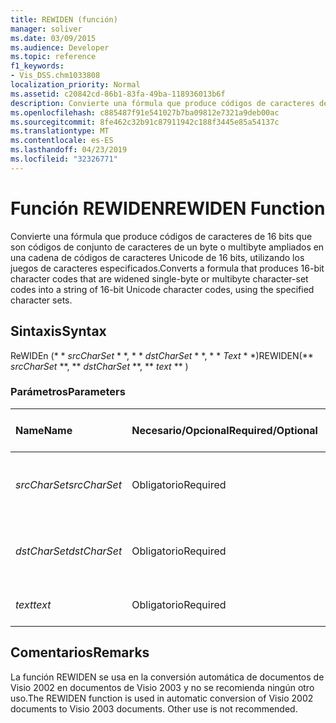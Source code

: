 ```yaml
---
title: REWIDEN (función)
manager: soliver
ms.date: 03/09/2015
ms.audience: Developer
ms.topic: reference
f1_keywords:
- Vis_DSS.chm1033808
localization_priority: Normal
ms.assetid: c20842cd-86b1-83fa-49ba-118936013b6f
description: Convierte una fórmula que produce códigos de caracteres de 16 bits que son códigos de conjunto de caracteres de un byte o multibyte ampliados en una cadena de códigos de caracteres Unicode de 16 bits, utilizando los juegos de caracteres especificados.
ms.openlocfilehash: c885487f91e541027b7ba09812e7321a9deb00ac
ms.sourcegitcommit: 8fe462c32b91c87911942c188f3445e85a54137c
ms.translationtype: MT
ms.contentlocale: es-ES
ms.lasthandoff: 04/23/2019
ms.locfileid: "32326771"
---
```

# <a name="rewiden-function"></a><span data-ttu-id="ed5cc-103">Función REWIDEN</span><span class="sxs-lookup"><span data-stu-id="ed5cc-103">REWIDEN Function</span></span>

<span data-ttu-id="ed5cc-104">Convierte una fórmula que produce códigos de caracteres de 16 bits que son códigos de conjunto de caracteres de un byte o multibyte ampliados en una cadena de códigos de caracteres Unicode de 16 bits, utilizando los juegos de caracteres especificados.</span><span class="sxs-lookup"><span data-stu-id="ed5cc-104">Converts a formula that produces 16-bit character codes that are widened single-byte or multibyte character-set codes into a string of 16-bit Unicode character codes, using the specified character sets.</span></span> 
  
## <a name="syntax"></a><span data-ttu-id="ed5cc-105">Sintaxis</span><span class="sxs-lookup"><span data-stu-id="ed5cc-105">Syntax</span></span>

<span data-ttu-id="ed5cc-106">ReWIDEn (\* \* *srcCharSet* \* \*, \* \* *dstCharSet* \* \*, \* \* *Text* \* \*)</span><span class="sxs-lookup"><span data-stu-id="ed5cc-106">REWIDEN(\*\* *srcCharSet* \*\*, \*\* *dstCharSet* \*\*, \*\* *text* \*\* )</span></span> 
  
### <a name="parameters"></a><span data-ttu-id="ed5cc-107">Parámetros</span><span class="sxs-lookup"><span data-stu-id="ed5cc-107">Parameters</span></span>

|<span data-ttu-id="ed5cc-108">**Name**</span><span class="sxs-lookup"><span data-stu-id="ed5cc-108">**Name**</span></span>|<span data-ttu-id="ed5cc-109">**Necesario/Opcional**</span><span class="sxs-lookup"><span data-stu-id="ed5cc-109">**Required/Optional**</span></span>|<span data-ttu-id="ed5cc-110">**Tipo de datos**</span><span class="sxs-lookup"><span data-stu-id="ed5cc-110">**Data Type**</span></span>|<span data-ttu-id="ed5cc-111">**Descripción**</span><span class="sxs-lookup"><span data-stu-id="ed5cc-111">**Description**</span></span>|
|:-----|:-----|:-----|:-----|
| <span data-ttu-id="ed5cc-112">_srcCharSet_</span><span class="sxs-lookup"><span data-stu-id="ed5cc-112">_srcCharSet_</span></span> <br/> |<span data-ttu-id="ed5cc-113">Obligatorio</span><span class="sxs-lookup"><span data-stu-id="ed5cc-113">Required</span></span>  <br/> |<span data-ttu-id="ed5cc-114">**String**</span><span class="sxs-lookup"><span data-stu-id="ed5cc-114">**String**</span></span> <br/> |<span data-ttu-id="ed5cc-115">El juego de caracteres del documento de origen.</span><span class="sxs-lookup"><span data-stu-id="ed5cc-115">The character set in the source document.</span></span>  <br/> |
| <span data-ttu-id="ed5cc-116">_dstCharSet_</span><span class="sxs-lookup"><span data-stu-id="ed5cc-116">_dstCharSet_</span></span> <br/> |<span data-ttu-id="ed5cc-117">Obligatorio</span><span class="sxs-lookup"><span data-stu-id="ed5cc-117">Required</span></span>  <br/> |<span data-ttu-id="ed5cc-118">**String**</span><span class="sxs-lookup"><span data-stu-id="ed5cc-118">**String**</span></span> <br/> | <span data-ttu-id="ed5cc-119">El juego de caracteres del documento de destino.</span><span class="sxs-lookup"><span data-stu-id="ed5cc-119">The character set in the destination document.</span></span>  <br/> |
| <span data-ttu-id="ed5cc-120">_text_</span><span class="sxs-lookup"><span data-stu-id="ed5cc-120">_text_</span></span> <br/> |<span data-ttu-id="ed5cc-121">Obligatorio</span><span class="sxs-lookup"><span data-stu-id="ed5cc-121">Required</span></span>  <br/> |<span data-ttu-id="ed5cc-122">**String**</span><span class="sxs-lookup"><span data-stu-id="ed5cc-122">**String**</span></span> <br/> |<span data-ttu-id="ed5cc-123">El texto que se debe convertir.</span><span class="sxs-lookup"><span data-stu-id="ed5cc-123">The text to convert.</span></span>  <br/> |
   
## <a name="remarks"></a><span data-ttu-id="ed5cc-124">Comentarios</span><span class="sxs-lookup"><span data-stu-id="ed5cc-124">Remarks</span></span>

<span data-ttu-id="ed5cc-p101">La función REWIDEN se usa en la conversión automática de documentos de Visio 2002 en documentos de Visio 2003 y no se recomienda ningún otro uso.</span><span class="sxs-lookup"><span data-stu-id="ed5cc-p101">The REWIDEN function is used in automatic conversion of Visio 2002 documents to Visio 2003 documents. Other use is not recommended.</span></span>
  


